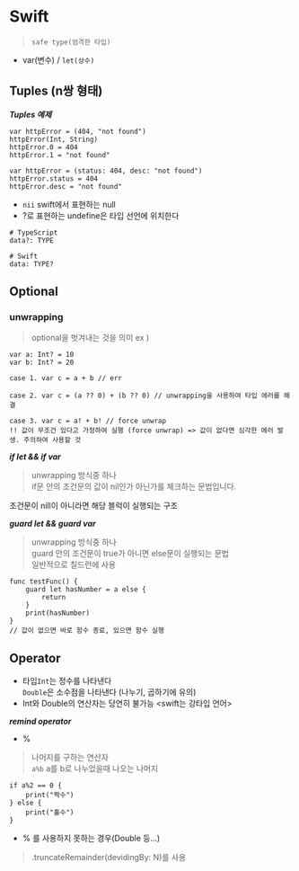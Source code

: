 # Swift

> `safe type(엄격한 타입)`

- var(변수) / `let(상수)`

## Tuples (n쌍 형태)

**_Tuples 예제_**

```
var httpError = (404, "not found")
httpError(Int, String)
httpError.0 = 404
httpError.1 = "not found"
```

```
var httpError = (status: 404, desc: "not found")
httpError.status = 404
httpError.desc = "not found"
```

- `nii` swift에서 표현하는 null
- ?로 표현하는 undefine은 타입 선언에 위치한다
```
# TypeScript
data?: TYPE

# Swift
data: TYPE?
```

## Optional

### unwrapping
> optional을 벗겨내는 것을 의미
ex )
```
var a: Int? = 10
var b: Int? = 20

case 1. var c = a + b // err

case 2. var c = (a ?? 0) + (b ?? 0) // unwrapping을 사용하여 타입 에러를 해결

case 3. var c = a! + b! // force unwrap
!! 값이 무조건 있다고 가정하여 실행 (force unwrap) => 값이 없다면 심각한 에러 발생. 주의하여 사용할 것
```
***if let && if var***
> unwrapping 방식중 하나
><br>if문 안의 조건문의 값이 nil인가 아닌가를 체크하는 문법입니다.

조건문이 nill이 아니라면 해당 블럭이 실행되는 구조

***guard let && guard var***
> unwrapping 방식중 하나
><br>guard 안의 조건문이 true가 아니면 else문이 실행되는 문법
><br>일반적으로 칠드런에 사용
```
func testFunc() {
    guard let hasNumber = a else {
        return
    }
    print(hasNumber)
}
// 값이 없으면 바로 함수 종료, 있으면 함수 실행
```

## Operator

- 타입`Int`는 정수를 나타낸다<br>`Double`은 소수점을 나타낸다 (나누기, 곱하기에 유의)
- Int와 Double의 연산자는 당연히 불가능 <swift는 강타입 언어>

***remind operator***
- %
> 나머지를 구하는 연산자<br> `a%b` a를 b로 나누었을때 나오는 나머지
```
if a%2 == 0 {
    print("짝수")
} else {
    print("홀수")
}
```
- % 를 사용하지 못하는 경우(Double 등...)
> .truncateRemainder(devidingBy: N)를 사용